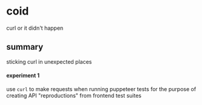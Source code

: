 # coid

curl or it didn't happen

## summary

sticking curl in unexpected places

#### experiment 1

use `curl` to make requests when running puppeteer tests for the purpose of creating API "reproductions" from frontend test suites
